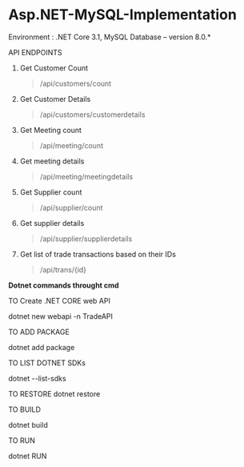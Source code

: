 # Asp.NET-MySQL-Implementation

Environment : .NET Core 3.1, MySQL Database – version 8.0.*


API ENDPOINTS
1. Get Customer Count

      > /api/customers/count

2. Get Customer Details

     > /api/customers/customerdetails

3. Get Meeting count

      > /api/meeting/count

4. Get meeting details

      > /api/meeting/meetingdetails

5. Get Supplier count
   
      > /api/supplier/count

7. Get supplier details

      > /api/supplier/supplierdetails

7. Get list of trade transactions based on their IDs

      > /api/trans/{id}



**Dotnet commands throught cmd**


TO Create .NET CORE web API

dotnet new webapi -n TradeAPI

TO ADD PACKAGE

dotnet add package <package>

TO LIST DOTNET SDKs

dotnet --list-sdks

TO RESTORE
dotnet restore

TO BUILD

dotnet build

TO RUN

dotnet RUN


